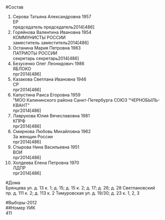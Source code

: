 #Состав  
1. Серова Татьяна Александровна 1957  
    ЕР  
    председатель председатель2014[486]  
2. Горяйнова Валентина Ивановна 1954  
    КОММУНИСТЫ РОССИИ  
    заместитель заместитель2014[486]  
3. Останина Мария Петровна 1983  
    ПАТРИОТЫ РОССИИ  
    секретарь секретарь2014[486]  
4. Безусенко Олег Леонидович 1986  
    ЯБЛОКО  
    прг2014[486]  
5. Казакова Светлана Ивановна 1946  
    СР  
    прг2014[486]  
6. Капустина Раиса Егоровна 1959  
    "МОО Калининского района Санкт-Петербурга СОЮЗ "ЧЕРНОБЫЛЬ- КВАНТ"  
    прг2014[486]  
7. Лаврукова Юлия Вячеславовна 1981  
    КПРФ  
    прг2014[486]  
8. Смирнова Любовь Михайловна 1962  
    За женщин России  
    прг2014[486]  
9. Стырова Нина Васильевна 1951  
    ВОИ  
    прг2014[486]  
10. Холдеева Елена Петровна 1970  
    ЛДПР  
    прг2014[486]  
  
#Дома  
Брянцева ул. д. 13 к. 1; д. 15; д. 15 к. 2; д. 17; д. 26; д. 28 Светлановский пр. д. 111 к. 2; д. 113 к. 2 Тимуровская ул. д. 19/30; д. 23 к. 1, 2, 3  
  
#Выборы-2012  
##Номер УИК  
411  
